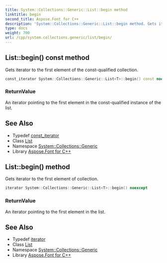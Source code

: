 ```yaml
---
title: System::Collections::Generic::List::begin method
linktitle: begin
second_title: Aspose.Font for C++
description: 'System::Collections::Generic::List::begin method. Gets iterator to the first element of the const-qualified collection in C++.'
type: docs
weight: 700
url: /cpp/system.collections.generic/list/begin/
---
```

## List::begin() const method


Gets iterator to the first element of the const-qualified collection.

```cpp
const_iterator System::Collections::Generic::List<T>::begin() const noexcept
```


### ReturnValue

An iterator pointing to the first element in the const-qualified instance of the list.

## See Also

* Typedef [const_iterator](../const_iterator/)
* Class [List](../)
* Namespace [System::Collections::Generic](../../)
* Library [Aspose.Font for C++](../../../)
## List::begin() method


Gets iterator to the first element of collection.

```cpp
iterator System::Collections::Generic::List<T>::begin() noexcept
```


### ReturnValue

An iterator pointing to the first element in the list.

## See Also

* Typedef [iterator](../iterator/)
* Class [List](../)
* Namespace [System::Collections::Generic](../../)
* Library [Aspose.Font for C++](../../../)
